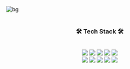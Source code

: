 <div>
	<img src="https://user-images.githubusercontent.com/95673624/194924579-8b71dea9-3122-45a6-84a6-620b61797c65.png" alt="bg">
    <br>
    <br>
	<div>
		<div align="center">
            <h3>🛠 Tech Stack 🛠</h2>
        </div>
        <br>
        <div align="center">
            <img src="https://img.shields.io/badge/python-3776AB?style=for-the-badge&logo=python&logoColor=white">
            <img src="https://img.shields.io/badge/java-007396?style=for-the-badge&logo=java&logoColor=white">
            <img src="https://img.shields.io/badge/springboot-6DB33F?style=for-the-badge&logo=springboot&logoColor=white">
            <img src="https://img.shields.io/badge/django-092E20?style=for-the-badge&logo=django&logoColor=white">
            <img src="https://img.shields.io/badge/mysql-4479A1?style=for-the-badge&logo=mysql&logoColor=white">
        </div>
        <div align="center">
            <img src="https://img.shields.io/badge/html5-E34F26?style=for-the-badge&logo=html5&logoColor=white">
            <img src="https://img.shields.io/badge/javascript-F7DF1E?style=for-the-badge&logo=javascript&logoColor=black">
            <img src="https://img.shields.io/badge/react-61DAFB?style=for-the-badge&logo=react&logoColor=black">
            <img src="https://img.shields.io/badge/vue.js-4FC08D?style=for-the-badge&logo=vue.js&logoColor=white">
            <img src="https://img.shields.io/badge/bootstrap-7952B3?style=for-the-badge&logo=bootstrap&logoColor=white">        
        </div>
    </div>
</div>

























<!--
**Mosquito0076/Mosquito0076** is a ✨ _special_ ✨ repository because its `README.md` (this file) appears on your GitHub profile.

Here are some ideas to get you started:

- 🔭 I’m currently working on ...

- 🌱 I’m currently learning ...

- 👯 I’m looking to collaborate on ...

- 🤔 I’m looking for help with ...

- 💬 Ask me about ...

- 📫 How to reach me: ...

- 😄 Pronouns: ...

- ⚡ Fun fact: ...

  -->
